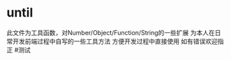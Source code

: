 # until
此文件为工具函数，对Number/Object/Function/String的一些扩展
为本人在日常开发前端过程中自写的一些工具方法
方便开发过程中直接使用
如有错误欢迎指正
#测试
